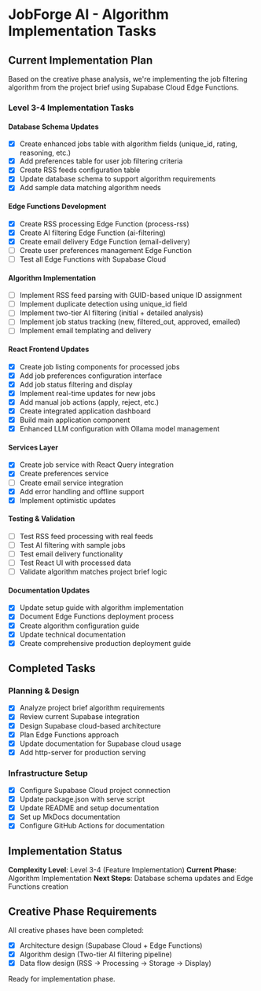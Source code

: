 # JobForge AI - Algorithm Implementation Tasks

## Current Implementation Plan

Based on the creative phase analysis, we're implementing the job filtering algorithm from the project brief using Supabase Cloud Edge Functions.

### Level 3-4 Implementation Tasks

#### Database Schema Updates
- [x] Create enhanced jobs table with algorithm fields (unique_id, rating, reasoning, etc.)
- [x] Add preferences table for user job filtering criteria  
- [x] Create RSS feeds configuration table
- [x] Update database schema to support algorithm requirements
- [x] Add sample data matching algorithm needs

#### Edge Functions Development
- [x] Create RSS processing Edge Function (process-rss)
- [x] Create AI filtering Edge Function (ai-filtering) 
- [x] Create email delivery Edge Function (email-delivery)
- [ ] Create user preferences management Edge Function
- [ ] Test all Edge Functions with Supabase Cloud

#### Algorithm Implementation
- [ ] Implement RSS feed parsing with GUID-based unique ID assignment
- [ ] Implement duplicate detection using unique_id field
- [ ] Implement two-tier AI filtering (initial + detailed analysis)
- [ ] Implement job status tracking (new, filtered_out, approved, emailed)
- [ ] Implement email templating and delivery

#### React Frontend Updates
- [x] Create job listing components for processed jobs
- [x] Add job preferences configuration interface
- [x] Add job status filtering and display
- [x] Implement real-time updates for new jobs
- [x] Add manual job actions (apply, reject, etc.)
- [x] Create integrated application dashboard
- [x] Build main application component
- [x] Enhanced LLM configuration with Ollama model management

#### Services Layer
- [x] Create job service with React Query integration
- [x] Create preferences service
- [ ] Create email service integration
- [x] Add error handling and offline support
- [x] Implement optimistic updates

#### Testing & Validation
- [ ] Test RSS feed processing with real feeds
- [ ] Test AI filtering with sample jobs
- [ ] Test email delivery functionality
- [ ] Test React UI with processed data
- [ ] Validate algorithm matches project brief logic

#### Documentation Updates
- [x] Update setup guide with algorithm implementation
- [x] Document Edge Functions deployment process
- [x] Create algorithm configuration guide
- [x] Update technical documentation
- [x] Create comprehensive production deployment guide

## Completed Tasks

### Planning & Design
- [x] Analyze project brief algorithm requirements
- [x] Review current Supabase integration
- [x] Design Supabase cloud-based architecture
- [x] Plan Edge Functions approach
- [x] Update documentation for Supabase cloud usage
- [x] Add http-server for production serving

### Infrastructure Setup
- [x] Configure Supabase Cloud project connection
- [x] Update package.json with serve script
- [x] Update README and setup documentation
- [x] Set up MkDocs documentation
- [x] Configure GitHub Actions for documentation

## Implementation Status

**Complexity Level**: Level 3-4 (Feature Implementation)
**Current Phase**: Algorithm Implementation
**Next Steps**: Database schema updates and Edge Functions creation

## Creative Phase Requirements

All creative phases have been completed:
- [x] Architecture design (Supabase Cloud + Edge Functions)
- [x] Algorithm design (Two-tier AI filtering pipeline)
- [x] Data flow design (RSS → Processing → Storage → Display)

Ready for implementation phase. 